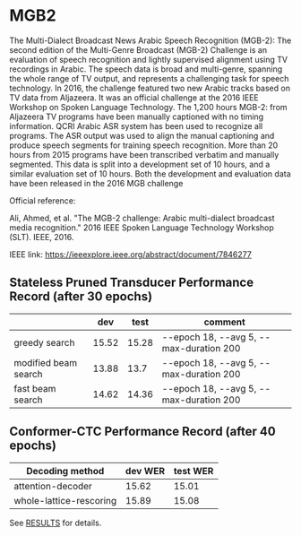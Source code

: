 # MGB2

The Multi-Dialect Broadcast News Arabic Speech Recognition (MGB-2):
The second edition of the Multi-Genre Broadcast (MGB-2) Challenge is
an evaluation of speech recognition and lightly supervised alignment
using TV recordings in Arabic. The speech data is broad and multi-genre,
spanning the whole range of TV output, and represents a challenging task for
speech technology. In 2016, the challenge featured two new Arabic tracks based
on TV data from Aljazeera. It was an official challenge at the 2016 IEEE
Workshop on Spoken Language Technology. The 1,200 hours MGB-2: from Aljazeera
TV programs have been manually captioned with no timing information.
QCRI Arabic ASR system has been used to recognize all programs. The ASR output
was used to align the manual captioning and produce speech segments for
training speech recognition. More than 20 hours from 2015 programs have been
transcribed verbatim and manually segmented. This data is split into a
development set of 10 hours, and a similar evaluation set of 10 hours.
Both the development and evaluation data have been released in the 2016 MGB
challenge

Official reference:

Ali, Ahmed, et al. "The MGB-2 challenge: Arabic multi-dialect broadcast media recognition." 
2016 IEEE Spoken Language Technology Workshop (SLT). IEEE, 2016.

IEEE link: https://ieeexplore.ieee.org/abstract/document/7846277

## Stateless Pruned Transducer Performance Record (after 30 epochs)

|                                    |     dev    |    test    | comment                                  |
|------------------------------------|------------|------------|------------------------------------------|
|          greedy search             | 15.52      | 15.28      | --epoch 18, --avg 5, --max-duration 200  |
| modified beam search               | 13.88      | 13.7       | --epoch 18, --avg 5, --max-duration 200  |
| fast beam search                   | 14.62      | 14.36      | --epoch 18, --avg 5, --max-duration 200  |

## Conformer-CTC Performance Record (after 40 epochs)

| Decoding method           | dev WER    | test WER |
|---------------------------|------------|---------|
| attention-decoder         | 15.62      |  15.01  |
| whole-lattice-rescoring   | 15.89      |  15.08  |


See [RESULTS](/egs/mgb2/ASR/RESULTS.md) for details.
